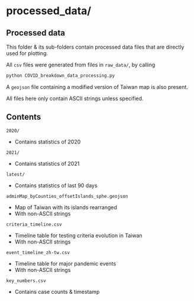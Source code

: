 processed_data/
===============


Processed data
--------------

This folder & its sub-folders contain processed data files that are directly used for plotting.

All `csv` files were generated from files in `raw_data/`, by
calling 
```python
python COVID_breakdown_data_processing.py
```
A `geojson` file containing a modified version of Taiwan map is also present.

All files here only contain ASCII strings unless specified.


Contents
--------

`2020/`
- Contains statistics of 2020

`2021/`
- Contains statistics of 2021

`latest/`
- Contains statistics of last 90 days

`adminMap_byCounties_offsetIslands_sphe.geojson`
- Map of Taiwan with its islands rearranged
- With non-ASCII strings

`criteria_timeline.csv`
- Timeline table for testing criteria evolution in Taiwan
- With non-ASCII strings

`event_timeline_zh-tw.csv`
- Timeline table for major pandemic events
- With non-ASCII strings

`key_numbers.csv`
- Contains case counts & timestamp

